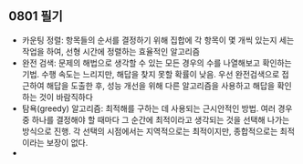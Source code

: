 ## 0801 필기

- 카운팅 정렬: 항목들의 순서를 결정하기 위해 집합에 각 항목이 몇 개씩 있는지 세는 작업을 하여, 선형 시간에 정렬하는 효율적인 알고리즘
- 완전 검색: 문제의 해법으로 생각할 수 있는 모든 경우의 수를 나열해보고 확인하는 기법. 수행 속도는 느리지만, 해답을 찾지 못할 확률이 낮음. 우선 완전검색으로 접근하여 해답을 도출한 후, 성능 개선을 위해 다른 알고리즘을 사용하고 해답을 확인하는 것이 바람직하다
- 탐욕(greedy) 알고리즘: 최적해를 구하는 데 사용되는 근시안적인 방법. 여러 경우 중 하나를 결정해야 할 때마다 그 순간에 최적이라고 생각되는 것을 선택해 나가는 방식으로 진행. 각 선택의 시점에서는 지역적으로는 최적이지만, 종합적으로는 최적이라는 보장이 없다.
- 